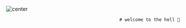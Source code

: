 <img alt="center" src="https://github.com/Who-is-Tiny/Who-is-Tiny/assets/137112232/fa81b8dd-dfe6-444a-8142-86d5ee83cc45" class="img-responsive" > </div>



                                               # welcome to the hell 👋
